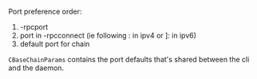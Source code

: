 Port preference order:
1. -rpcport
2. port in -rpcconnect (ie following : in ipv4 or ]: in ipv6)
3. default port for chain

`CBaseChainParams` contains the port defaults that's shared between the cli and the daemon.